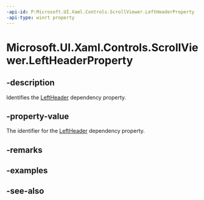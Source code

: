 ```yaml
---
-api-id: P:Microsoft.UI.Xaml.Controls.ScrollViewer.LeftHeaderProperty
-api-type: winrt property
---
```


<!-- Property syntax
public Windows.UI.Xaml.DependencyProperty LeftHeaderProperty { get; }
-->

# Microsoft.UI.Xaml.Controls.ScrollViewer.LeftHeaderProperty

## -description
Identifies the [LeftHeader](scrollviewer_leftheader.md) dependency property.

## -property-value
The identifier for the [LeftHeader](scrollviewer_leftheader.md) dependency property.

## -remarks

## -examples

## -see-also
